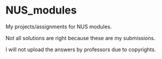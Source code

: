 # NUS_modules
My projects/assignments for NUS modules.

Not all solutions are right because these are my submissions.

I will not upload the answers by professors due to copyrights.
